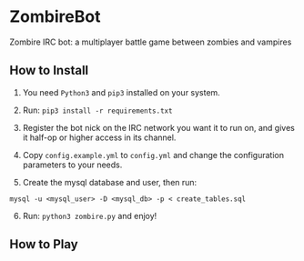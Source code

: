 # ZombireBot
Zombire IRC bot: a multiplayer battle game between zombies and vampires

## How to Install
1. You need `Python3` and `pip3` installed on your system.

2. Run: `pip3 install -r requirements.txt`

3. Register the bot nick on the IRC network you want it to run on, and gives it half-op or higher access in its channel.

4. Copy `config.example.yml` to `config.yml` and change the configuration parameters to your needs.

5. Create the mysql database and user, then run:
```
mysql -u <mysql_user> -D <mysql_db> -p < create_tables.sql
```
6. Run: `python3 zombire.py` and enjoy!

## How to Play
